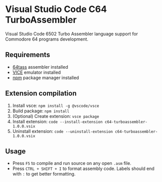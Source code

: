 # Visual Studio Code C64 TurboAssembler

Visual Studio Code 6502 Turbo Assembler language support for Commodore 64 programs development.


## Requirements

  * [64tass](https://tass64.sourceforge.net/) assembler installed
  * [VICE](https://vice-emu.sourceforge.io/) emulator installed
  * [npm](https://www.npmjs.com/) package manager installed


## Extension compilation

  1. Install vsce: `npm install -g @vscode/vsce`
  2. Build package: `npm install`
  3. (Optional) Create extension: `vsce package`
  4. Install extension: `code --install-extension c64-turboassembler-1.0.0.vsix`
  5. Uninstall extension: `code --uninstall-extension c64-turboassembler-1.0.0.vsix`


## Usage

  * Press `F5` to compile and run source on any open `.asm` file.
  * Press `CTRL + SHIFT + I` to format assembly code. Labels should end with `:` to get better formatting.
